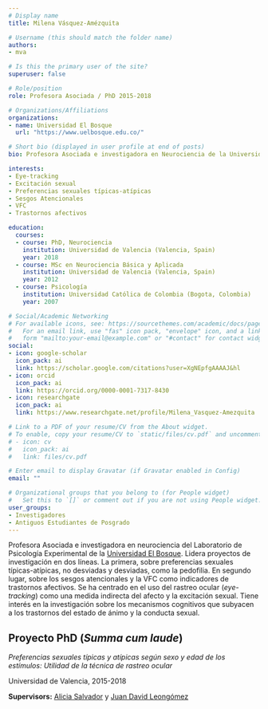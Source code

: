 ```yaml
---
# Display name
title: Milena Vásquez-Amézquita

# Username (this should match the folder name)
authors:
- mva

# Is this the primary user of the site?
superuser: false

# Role/position
role: Profesora Asociada / PhD 2015-2018

# Organizations/Affiliations
organizations:
- name: Universidad El Bosque
  url: "https://www.uelbosque.edu.co/"

# Short bio (displayed in user profile at end of posts)
bio: Profesora Asociada e investigadora en Neurociencia de la Universidad El Bosque. Interesada en investigación sobre los mecanismos cognitivos que subyacen a los trastornos del estado de ánimo y la conducta sexual.

interests:
- Eye-tracking
- Excitación sexual
- Preferencias sexuales típicas-atípicas
- Sesgos Atencionales
- VFC
- Trastornos afectivos

education:
  courses:
  - course: PhD, Neurociencia
    institution: Universidad de Valencia (Valencia, Spain)
    year: 2018
  - course: MSc en Neurociencia Básica y Aplicada
    institution: Universidad de Valencia (Valencia, Spain)
    year: 2012
  - course: Psicología
    institution: Universidad Católica de Colombia (Bogota, Colombia)
    year: 2007

# Social/Academic Networking
# For available icons, see: https://sourcethemes.com/academic/docs/page-builder/#icons
#   For an email link, use "fas" icon pack, "envelope" icon, and a link in the
#   form "mailto:your-email@example.com" or "#contact" for contact widget.
social:
- icon: google-scholar
  icon_pack: ai
  link: https://scholar.google.com/citations?user=XgNEpfgAAAAJ&hl
- icon: orcid
  icon_pack: ai
  link: https://orcid.org/0000-0001-7317-8430
- icon: researchgate
  icon_pack: ai
  link: https://www.researchgate.net/profile/Milena_Vasquez-Amezquita

# Link to a PDF of your resume/CV from the About widget.
# To enable, copy your resume/CV to `static/files/cv.pdf` and uncomment the lines below.
# - icon: cv
#   icon_pack: ai
#   link: files/cv.pdf

# Enter email to display Gravatar (if Gravatar enabled in Config)
email: ""

# Organizational groups that you belong to (for People widget)
#   Set this to `[]` or comment out if you are not using People widget.
user_groups:
- Investigadores
- Antiguos Estudiantes de Posgrado
---
```


Profesora Asociada e investigadora en neurociencia del Laboratorio de Psicología Experimental de la [Universidad El Bosque](https://www.uelbosque.edu.co/). Lidera proyectos de investigación en dos líneas. La primera, sobre preferencias sexuales típicas-atípicas, no desviadas y desviadas, como la pedofilia. En segundo lugar, sobre los sesgos atencionales y la VFC como indicadores de trastornos afectivos. Se ha centrado en el uso del rastreo ocular (*eye-tracking*) como una medida indirecta del afecto y la excitación sexual. Tiene interés en la investigación sobre los mecanismos cognitivos que subyacen a los trastornos del estado de ánimo y la conducta sexual.

## **Proyecto PhD (*Summa cum laude*)**  

*Preferencias sexuales típicas y atípicas según sexo y edad de los estímulos: Utilidad de la técnica de rastreo ocular*

Universidad de Valencia, 2015-2018

**Supervisors:** [Alicia Salvador](https://www.uv.es/labnsc/miembros%20individualmente/miembrosaliciasalvadoring.html) y [Juan David Leongómez](/es/#about)
